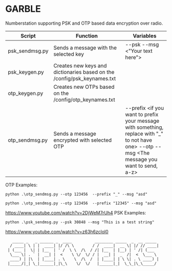 # GARBLE

Numberstation supporting PSK and OTP based data encryption over radio.

| Script | Function | Variables
|---|---|---|
|psk_sendmsg.py|Sends a message with the selected key| --psk <your selected key> --msg <"Your text here">|
|psk_keygen.py|Creates new keys and dictionaries based on the /config/psk_keynames.txt |
|otp_keygen.py|Creates new OTPs based on the /config/otp_keynames.txt| 
|otp_sendmsg.py| Sends a message encrypted with selected OTP| --prefix <if you want to prefix your message with something, replace with "_" to not have one> --otp <otp to be used for encryption>  --msg <The message you want to send, a-z>
   
   
OTP Examples:
   ``` 
   python .\otp_sendmsg.py --otp 123456  --prefix "_" --msg "asd"
   ```
   ```
   python .\otp_sendmsg.py --otp 123456  --prefix "12345" --msg "asd"
   ```
   https://www.youtube.com/watch?v=2DjWeM7rUh4
PSK Examples:
   ```
   python .\psk_sendmsg.py --psk 30848 --msg "This is a test string"
   ```
   https://www.youtube.com/watch?v=z63h6zclol0
   
   
   
   

```
   _____ _   _ ______ _  ____          ________ _____  _  __ _____ 
  / ____| \ | |  ____| |/ /\ \        / /  ____|  __ \| |/ // ____|
 | (___ |  \| | |__  | ' /  \ \  /\  / /| |__  | |__) | ' /| (___  
  \___ \| . ` |  __| |  <    \ \/  \/ / |  __| |  _  /|  <  \___ \ 
  ____) | |\  | |____| . \    \  /\  /  | |____| | \ \| . \ ____) |
 |_____/|_| \_|______|_|\_\    \/  \/   |______|_|  \_\_|\_\_____/ 
```
